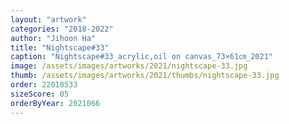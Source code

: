 ```yaml
---
layout: "artwork"
categories: "2018-2022"
author: "Jihoon Ha"
title: "Nightscape#33"
caption: "Nightscape#33_acrylic,oil on canvas_73×61㎝_2021"
image: /assets/images/artworks/2021/nightscape-33.jpg
thumb: /assets/images/artworks/2021/thumbs/nightscape-33.jpg
order: 22010533
sizeScore: 05
orderByYear: 2021066
---
```


